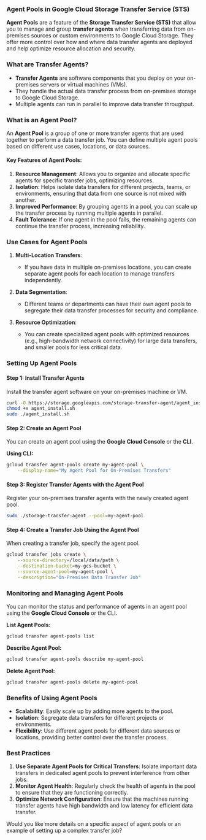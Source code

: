 ### **Agent Pools in Google Cloud Storage Transfer Service (STS)**

**Agent Pools** are a feature of the **Storage Transfer Service (STS)** that allow you to manage and group **transfer agents** when transferring data from on-premises sources or custom environments to Google Cloud Storage. They offer more control over how and where data transfer agents are deployed and help optimize resource allocation and security.

### **What are Transfer Agents?**
- **Transfer Agents** are software components that you deploy on your on-premises servers or virtual machines (VMs).
- They handle the actual data transfer process from on-premises storage to Google Cloud Storage.
- Multiple agents can run in parallel to improve data transfer throughput.

### **What is an Agent Pool?**
An **Agent Pool** is a group of one or more transfer agents that are used together to perform a data transfer job. You can define multiple agent pools based on different use cases, locations, or data sources.

#### **Key Features of Agent Pools:**
1. **Resource Management**: Allows you to organize and allocate specific agents for specific transfer jobs, optimizing resources.
2. **Isolation**: Helps isolate data transfers for different projects, teams, or environments, ensuring that data from one source is not mixed with another.
3. **Improved Performance**: By grouping agents in a pool, you can scale up the transfer process by running multiple agents in parallel.
4. **Fault Tolerance**: If one agent in the pool fails, the remaining agents can continue the transfer process, increasing reliability.

### **Use Cases for Agent Pools**
1. **Multi-Location Transfers**:
   - If you have data in multiple on-premises locations, you can create separate agent pools for each location to manage transfers independently.

2. **Data Segmentation**:
   - Different teams or departments can have their own agent pools to segregate their data transfer processes for security and compliance.

3. **Resource Optimization**:
   - You can create specialized agent pools with optimized resources (e.g., high-bandwidth network connectivity) for large data transfers, and smaller pools for less critical data.

### **Setting Up Agent Pools**

#### **Step 1: Install Transfer Agents**
Install the transfer agent software on your on-premises machine or VM.

```bash
curl -O https://storage.googleapis.com/storage-transfer-agent/agent_install.sh
chmod +x agent_install.sh
sudo ./agent_install.sh
```

#### **Step 2: Create an Agent Pool**
You can create an agent pool using the **Google Cloud Console** or the **CLI**.

**Using CLI:**
```bash
gcloud transfer agent-pools create my-agent-pool \
    --display-name="My Agent Pool for On-Premises Transfers"
```

#### **Step 3: Register Transfer Agents with the Agent Pool**
Register your on-premises transfer agents with the newly created agent pool.

```bash
sudo ./storage-transfer-agent --pool=my-agent-pool
```

#### **Step 4: Create a Transfer Job Using the Agent Pool**
When creating a transfer job, specify the agent pool.

```bash
gcloud transfer jobs create \
    --source-directory=/local/data/path \
    --destination-bucket=my-gcs-bucket \
    --source-agent-pool=my-agent-pool \
    --description="On-Premises Data Transfer Job"
```

### **Monitoring and Managing Agent Pools**
You can monitor the status and performance of agents in an agent pool using the **Google Cloud Console** or the CLI.

**List Agent Pools:**
```bash
gcloud transfer agent-pools list
```

**Describe Agent Pool:**
```bash
gcloud transfer agent-pools describe my-agent-pool
```

**Delete Agent Pool:**
```bash
gcloud transfer agent-pools delete my-agent-pool
```

### **Benefits of Using Agent Pools**
- **Scalability**: Easily scale up by adding more agents to the pool.
- **Isolation**: Segregate data transfers for different projects or environments.
- **Flexibility**: Use different agent pools for different data sources or locations, providing better control over the transfer process.

### **Best Practices**
1. **Use Separate Agent Pools for Critical Transfers**: Isolate important data transfers in dedicated agent pools to prevent interference from other jobs.
2. **Monitor Agent Health**: Regularly check the health of agents in the pool to ensure that they are functioning correctly.
3. **Optimize Network Configuration**: Ensure that the machines running transfer agents have high bandwidth and low latency for efficient data transfer.

Would you like more details on a specific aspect of agent pools or an example of setting up a complex transfer job?
